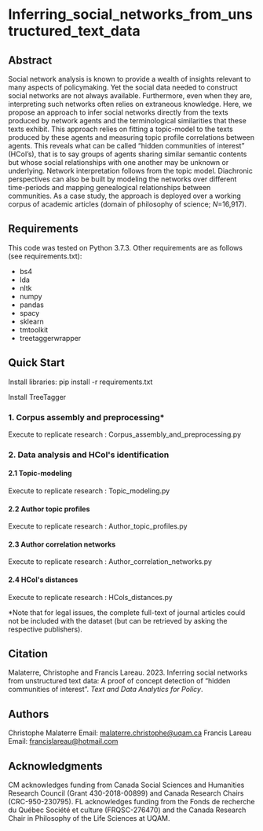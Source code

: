# Inferring_social_networks_from_unstructured_text_data
## Abstract
Social network analysis is known to provide a wealth of insights relevant to many aspects of policymaking. Yet the social data needed to construct social networks are not always available. Furthermore, even when they are, interpreting such networks often relies on extraneous knowledge. Here, we propose an approach to infer social networks directly from the texts produced by network agents and the terminological similarities that these texts exhibit. This approach relies on fitting a topic-model to the texts produced by these agents and measuring topic profile correlations between agents. This reveals what can be called “hidden communities of interest” (HCoI’s), that is to say groups of agents sharing similar semantic contents but whose social relationships with one another may be unknown or underlying. Network interpretation follows from the topic model. Diachronic perspectives can also be built by modeling the networks over different time-periods and mapping genealogical relationships between communities. As a case study, the approach is deployed over a working corpus of academic articles (domain of philosophy of science; <em>N</em>=16,917).

## Requirements
This code was tested on Python 3.7.3. Other requirements are as follows (see requirements.txt):
- bs4
- lda
- nltk
- numpy
- pandas
- spacy
- sklearn
- tmtoolkit
- treetaggerwrapper

## Quick Start
Install libraries: pip install -r requirements.txt

Install TreeTagger
### 1. Corpus assembly and preprocessing*
Execute to replicate research : Corpus_assembly_and_preprocessing.py
### 2. Data analysis and HCol's identification
#### 2.1 Topic-modeling
Execute to replicate research : Topic_modeling.py
#### 2.2 Author topic profiles
Execute to replicate research : Author_topic_profiles.py
#### 2.3 Author correlation networks
Execute to replicate research : Author_correlation_networks.py
#### 2.4 HCol's distances
Execute to replicate research : HCols_distances.py

*Note that for legal issues, the complete full-text of journal articles could not be included with the dataset (but can be retrieved by asking the respective publishers).

## Citation
Malaterre, Christophe and Francis Lareau. 2023. Inferring social networks from unstructured text data: A proof of concept detection of “hidden communities of interest”. <em>Text and Data Analytics for Policy</em>.

## Authors
Christophe Malaterre
Email: malaterre.christophe@uqam.ca
Francis Lareau
Email: francislareau@hotmail.com
## Acknowledgments
CM acknowledges funding from Canada Social Sciences and Humanities Research Council (Grant 430-2018-00899) and Canada Research Chairs (CRC-950-230795). FL acknowledges funding from the Fonds de recherche du Québec Société et culture (FRQSC-276470) and the Canada Research Chair in Philosophy of the Life Sciences at UQAM. 
